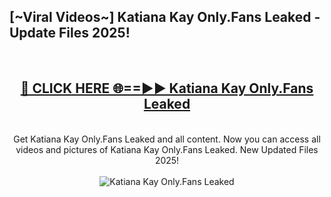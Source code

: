 <h2>[~Viral Videos~] Katiana Kay Only.Fans Leaked - Update Files 2025!</h2>
<br>
<div align="center">
<h2><a href="https://betterlinks.top/A2PfLJ" rel="nofollow">🔴 CLICK HERE 🌐==►► Katiana Kay Only.Fans Leaked</a></h2>
<br>
Get Katiana Kay Only.Fans Leaked and all content. Now you can access all videos and pictures of Katiana Kay Only.Fans Leaked. New Updated Files 2025!
<br>
<br>
<a href="https://betterlinks.top/A2PfLJ" rel="nofollow" data-target="animated-image.originalLink"><img src="https://i.ibb.co.com/WyWwxjT/player-gif2.gif" alt="Katiana Kay Only.Fans Leaked" style="max-width: 100%; display: inline-block;" data-target="animated-image.originalImage"></a>
</div>
<br>
